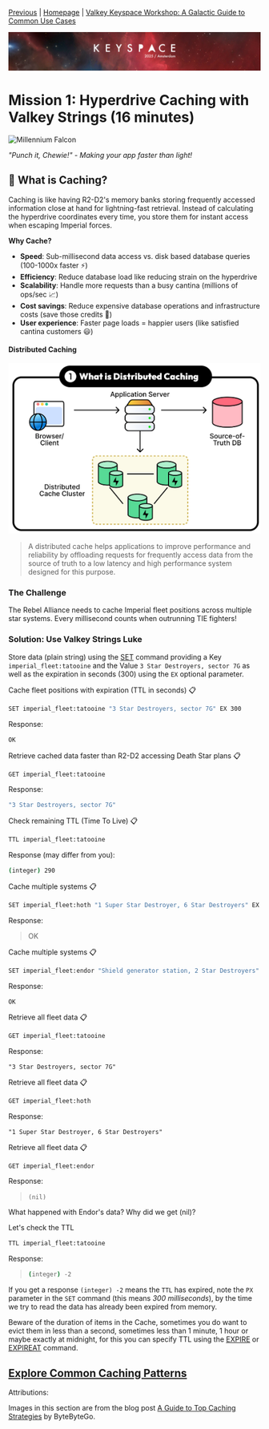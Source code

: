 [Previous](../docs/missions.md) | [Homepage](../README.md) | [Valkey Keyspace Workshop: A Galactic Guide to Common Use Cases](../README.md)

![Keyspace](../../../static/img/keyspace-backdrop.png)

# Mission 1: Hyperdrive Caching with Valkey Strings (16 minutes)

![Millennium Falcon](https://media2.giphy.com/media/v1.Y2lkPTc5MGI3NjExOXEyYzA5MzhydjY3NWRybnNzd252YzFlc3VzZ3JkMjZqd3lhaWdjNSZlcD12MV9pbnRlcm5hbF9naWZfYnlfaWQmY3Q9Zw/SiEz6hxdcJuOf2n3TE/giphy.gif)

*"Punch it, Chewie!" - Making your app faster than light!*

## 🌟 What is Caching?
Caching is like having R2-D2's memory banks storing frequently accessed information close at hand for lightning-fast retrieval. Instead of calculating the hyperdrive coordinates every time, you store them for instant access when escaping Imperial forces.

**Why Cache?**
- **Speed**: Sub-millisecond data access vs. disk based database queries (100-1000x faster ⚡)
- **Efficiency**: Reduce database load like reducing strain on the hyperdrive
- **Scalability**: Handle more requests than a busy cantina (millions of ops/sec 📈)
- **Cost savings**: Reduce expensive database operations and infrastructure costs (save those credits 💸)
- **User experience**: Faster page loads = happier users (like satisfied cantina customers 😃)

#### Distributed Caching

![Distributed-caching](../../../static/img/caching_01-distributed-caching.png)

> A distributed cache helps applications to improve performance and reliability by offloading requests for frequently access data from the source of truth to a low latency and high performance system designed for this purpose.

### The Challenge
The Rebel Alliance needs to cache Imperial fleet positions across multiple star systems. Every millisecond counts when outrunning TIE fighters!

### Solution: Use Valkey Strings Luke

Store data (plain string) using the [SET](https://valkey.io/commands/set/) command providing a Key `imperial_fleet:tatooine` and the Value `3 Star Destroyers, sector 7G` as well as the expiration in seconds (300) using the `EX` optional parameter.

Cache fleet positions with expiration (TTL in seconds) 📋

```bash
SET imperial_fleet:tatooine "3 Star Destroyers, sector 7G" EX 300
```

Response:

```bash
OK
```

Retrieve cached data faster than R2-D2 accessing Death Star plans 📋

```bash
GET imperial_fleet:tatooine
```

Response:

```bash
"3 Star Destroyers, sector 7G"
```

Check remaining TTL (Time To Live) 📋

```bash
TTL imperial_fleet:tatooine
```

Response (may differ from you):

```bash
(integer) 290
```

Cache multiple systems 📋
```bash
SET imperial_fleet:hoth "1 Super Star Destroyer, 6 Star Destroyers" EX 600
```

Response:
> OK


Cache multiple systems 📋

```bash
SET imperial_fleet:endor "Shield generator station, 2 Star Destroyers" PX 300
```

Response:
```
OK
```

Retrieve all fleet data 📋
```bash
GET imperial_fleet:tatooine
```

Response:
```
"3 Star Destroyers, sector 7G"
```

Retrieve all fleet data 📋

```bash
GET imperial_fleet:hoth  
```

Response:
```
"1 Super Star Destroyer, 6 Star Destroyers"
```

Retrieve all fleet data 📋

```bash
GET imperial_fleet:endor
```

Response:
> ```(nil)```

What happened with Endor's data? Why did we get (nil)?

Let's check the TTL 
```bash
TTL imperial_fleet:tatooine
```

Response:
> ```bash
> (integer) -2
> ```

If you get a response `(integer) -2` means the `TTL` has expired, note the `PX` parameter in the `SET` command (this means _300 milliseconds_), by the time we try to read the data has already been expired from memory.

Beware of the duration of items in the Cache, sometimes you do want to evict them in less than a second, sometimes less than 1 minute, 1 hour or maybe exactly at midnight, for this you can specify TTL using the [EXPIRE](https://valkey.io/commands/expire/) or [EXPIREAT](https://valkey.io/commands/expireat/) command.

## [Explore Common Caching Patterns](../caching/deep-dive.md)

Attributions:

Images in this section are from the blog post [A Guide to Top Caching Strategies](https://blog.bytebytego.com/p/a-guide-to-top-caching-strategies) by ByteByteGo.
